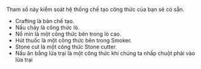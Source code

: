 Tham số này kiểm soát hệ thống chế tạo công thức của bạn sẽ có sẵn.

* Crafting là bàn chế tạo.
* Nấu chảy là công thức lò.
* Nổ mìn là một công thức bên trong lò cao.
* Hút thuốc là một công thức bên trong Smoker.
* Stone cut là một công thức Stone cutter.
* Nấu ăn bằng lửa trại là một công thức khi chúng ta nhấp chuột phải vào lửa trại